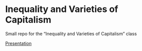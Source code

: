 # Inequality and Varieties of Capitalism
Small repo for the “Inequality and Varieties of Capitalism” class

[Presentation](https://docs.google.com/presentation/d/1RIjjTOLRpxrqHrLXw0LiwMsGYyIiym-aw48vbWadjao/edit?usp=sharing)
